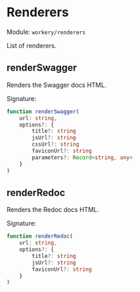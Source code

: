 # Renderers

Module: `workery/renderers`

List of renderers.

## renderSwagger

Renders the Swagger docs HTML.

Signature:

```ts
function renderSwagger(
    url: string,
    options?: {
        title?: string
        jsUrl?: string
        cssUrl?: string
        faviconUrl?: string
        parameters?: Record<string, any>
    }
)
```

## renderRedoc

Renders the Redoc docs HTML.

Signature:

```ts
function renderRedoc(
    url: string,
    options?: {
        title?: string
        jsUrl?: string
        faviconUrl?: string
    }
)
```
